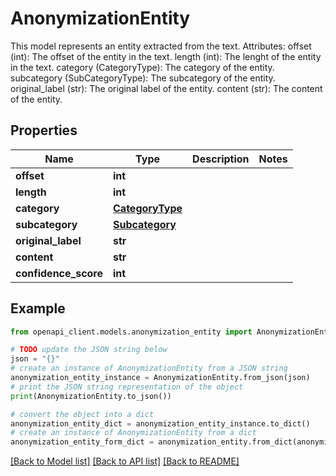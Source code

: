 # AnonymizationEntity

This model represents an entity extracted from the text.      Attributes:         offset (int): The offset of the entity in the text.         length (int): The lenght of the entity in the text.         category (CategoryType): The category of the entity.         subcategory (SubCategoryType): The subcategory of the entity.         original_label (str): The original label of the entity.         content (str): The content of the entity.     

## Properties

Name | Type | Description | Notes
------------ | ------------- | ------------- | -------------
**offset** | **int** |  | 
**length** | **int** |  | 
**category** | [**CategoryType**](CategoryType.md) |  | 
**subcategory** | [**Subcategory**](Subcategory.md) |  | 
**original_label** | **str** |  | 
**content** | **str** |  | 
**confidence_score** | **int** |  | 

## Example

```python
from openapi_client.models.anonymization_entity import AnonymizationEntity

# TODO update the JSON string below
json = "{}"
# create an instance of AnonymizationEntity from a JSON string
anonymization_entity_instance = AnonymizationEntity.from_json(json)
# print the JSON string representation of the object
print(AnonymizationEntity.to_json())

# convert the object into a dict
anonymization_entity_dict = anonymization_entity_instance.to_dict()
# create an instance of AnonymizationEntity from a dict
anonymization_entity_form_dict = anonymization_entity.from_dict(anonymization_entity_dict)
```
[[Back to Model list]](../README.md#documentation-for-models) [[Back to API list]](../README.md#documentation-for-api-endpoints) [[Back to README]](../README.md)


